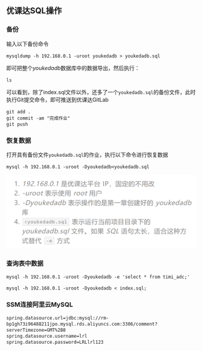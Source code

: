## 优课达SQL操作
### 备份
输入以下备份命令
```
mysqldump -h 192.168.0.1 -uroot youkedadb > youkedadb.sql
```
即可把整个*youkedadb*数据库中的数据导出，然后执行：
```
ls
```
可以看到，除了index.sql文件以外，还多了一个`youkedadb.sql`的备份文件，此时执行Git提交命令，即可推送到优课达GitLab
```
git add .
git commit -am "完成作业"
git push
```
### 恢复数据
打开具有备份文件`youkedadb.sql`的作业，执行以下命令进行恢复数据
```
mysql -h 192.168.0.1 -uroot -Dyoukedadb<youkedadb.sql
```
![SQL](../Pic/SQL.png "SQL")

### 查询表中数据
```
mysql -h 192.168.0.1 -uroot -Dyoukedadb -e 'select * from timi_adc;'
```
```
mysql -h 192.168.0.1 -uroot -Dyoukedadb < index.sql;
```

### SSM连接阿里云MySQL
```
spring.datasource.url=jdbc:mysql://rm-bp1gh73i96488211jpo.mysql.rds.aliyuncs.com:3306/comment?serverTimezone=GMT%2B8
spring.datasource.username=lrl
spring.datasource.password=LRLlrl123
```